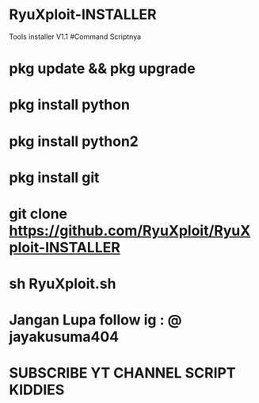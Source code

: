 # RyuXploit-INSTALLER
Tools installer V1.1
#Command Scriptnya
# pkg update && pkg upgrade
# pkg install python
# pkg install python2 
# pkg install git
# git clone https://github.com/RyuXploit/RyuXploit-INSTALLER
# sh RyuXploit.sh
# Jangan Lupa follow ig : @ jayakusuma404
# SUBSCRIBE YT CHANNEL SCRIPT KIDDIES
